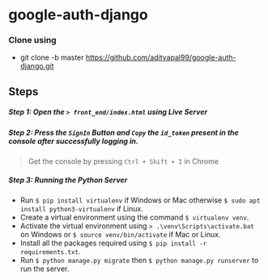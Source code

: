 # google-auth-django

### Clone using
 * git clone -b master https://github.com/adityapal99/google-auth-django.git
 
 
## Steps
##### Step 1: Open the `> front_end/index.html` using Live Server
##### Step 2: Press the `SignIn` Button and `Copy` the `id_token` present in the console after successfully logging in.
> Get the console by pressing `Ctrl + Shift + I` in Chrome
##### Step 3: Running the Python Server
* Run `$ pip install virtualenv` if Windows or Mac otherwise `$ sudo apt install python3-virtualenv` if Linux.
* Create a virtual environment using the command `$ virtualenv venv`. 
* Activate the virtual environment using `> .\venv\Scripts\activate.bat` on Windows or `$ source venv/bin/activate` if Mac or Linux.
* Install all the packages required using `$ pip install -r requirements.txt`.
* Run `$ python manage.py migrate` then `$ python manage.py runserver` to run the server.
